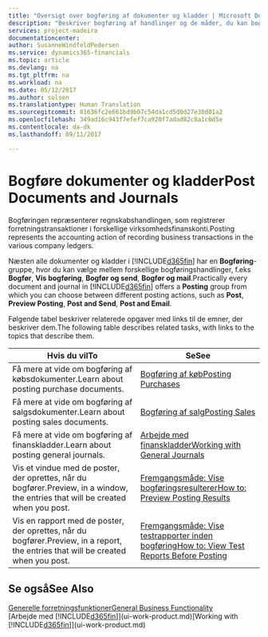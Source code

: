 ```yaml
---
title: "Oversigt over bogføring af dokumenter og kladder | Microsoft Docs"
description: "Beskriver bogføring af handlinger og de måder, du kan bogføre dokumenter og kladder."
services: project-madeira
documentationcenter: 
author: SusanneWindfeldPedersen
ms.service: dynamics365-financials
ms.topic: article
ms.devlang: na
ms.tgt_pltfrm: na
ms.workload: na
ms.date: 05/12/2017
ms.author: solsen
ms.translationtype: Human Translation
ms.sourcegitcommit: 81636fc2e661bd9b07c54da1cd5d0d27e30d01a2
ms.openlocfilehash: 349ad16c943f7efef7ca920f7adad82c8a1c0d5e
ms.contentlocale: da-dk
ms.lasthandoff: 09/11/2017

---
```

# <a name="post-documents-and-journals"></a><span data-ttu-id="4fa11-103">Bogføre dokumenter og kladder</span><span class="sxs-lookup"><span data-stu-id="4fa11-103">Post Documents and Journals</span></span>
<span data-ttu-id="4fa11-104">Bogføringen repræsenterer regnskabshandlingen, som registrerer forretningstransaktioner i forskellige virksomhedsfinanskonti.</span><span class="sxs-lookup"><span data-stu-id="4fa11-104">Posting represents the accounting action of recording business transactions in the various company ledgers.</span></span>

<span data-ttu-id="4fa11-105">Næsten alle dokumenter og kladder i [!INCLUDE[d365fin](includes/d365fin_md.md)] har en **Bogføring**-gruppe, hvor du kan vælge mellem forskellige bogføringshandlinger, f.eks **Bogfør**, **Vis bogføring**, **Bogfør og send**, **Bogfør og mail**.</span><span class="sxs-lookup"><span data-stu-id="4fa11-105">Practically every document and journal in [!INCLUDE[d365fin](includes/d365fin_md.md)] offers a **Posting** group from which you can choose between different posting actions, such as **Post**, **Preview Posting**, **Post and Send**, **Post and Email**.</span></span>

<span data-ttu-id="4fa11-106">Følgende tabel beskriver relaterede opgaver med links til de emner, der beskriver dem.</span><span class="sxs-lookup"><span data-stu-id="4fa11-106">The following table describes related tasks, with links to the topics that describe them.</span></span>

| <span data-ttu-id="4fa11-107">Hvis du vil</span><span class="sxs-lookup"><span data-stu-id="4fa11-107">To</span></span> | <span data-ttu-id="4fa11-108">Se</span><span class="sxs-lookup"><span data-stu-id="4fa11-108">See</span></span> |
| --- | --- |
| <span data-ttu-id="4fa11-109">Få mere at vide om bogføring af købsdokumenter.</span><span class="sxs-lookup"><span data-stu-id="4fa11-109">Learn about posting purchase documents.</span></span> |[<span data-ttu-id="4fa11-110">Bogføring af køb</span><span class="sxs-lookup"><span data-stu-id="4fa11-110">Posting Purchases</span></span>](ui-post-purchases.md) |
| <span data-ttu-id="4fa11-111">Få mere at vide om bogføring af salgsdokumenter.</span><span class="sxs-lookup"><span data-stu-id="4fa11-111">Learn about posting sales documents.</span></span> |[<span data-ttu-id="4fa11-112">Bogføring af salg</span><span class="sxs-lookup"><span data-stu-id="4fa11-112">Posting Sales</span></span>](ui-post-sales.md) |
| <span data-ttu-id="4fa11-113">Få mere at vide om bogføring af finanskladder.</span><span class="sxs-lookup"><span data-stu-id="4fa11-113">Learn about posting general journals.</span></span> |[<span data-ttu-id="4fa11-114">Arbejde med finanskladder</span><span class="sxs-lookup"><span data-stu-id="4fa11-114">Working with General Journals</span></span>](ui-work-general-journals.md) |
| <span data-ttu-id="4fa11-115">Vis et vindue med de poster, der oprettes, når du bogfører.</span><span class="sxs-lookup"><span data-stu-id="4fa11-115">Preview, in a window, the entries that will be created when you post.</span></span> |[<span data-ttu-id="4fa11-116">Fremgangsmåde: Vise bogføringsresulterer</span><span class="sxs-lookup"><span data-stu-id="4fa11-116">How to: Preview Posting Results</span></span>](ui-how-preview-post-results.md) |
| <span data-ttu-id="4fa11-117">Vis en rapport med de poster, der oprettes, når du bogfører.</span><span class="sxs-lookup"><span data-stu-id="4fa11-117">Preview, in a report, the entries that will be created when you post.</span></span> |[<span data-ttu-id="4fa11-118">Fremgangsmåde: Vise testrapporter inden bogføring</span><span class="sxs-lookup"><span data-stu-id="4fa11-118">How to: View Test Reports Before Posting</span></span>](ui-how-view-test-reports-posting.md) |

## <a name="see-also"></a><span data-ttu-id="4fa11-119">Se også</span><span class="sxs-lookup"><span data-stu-id="4fa11-119">See Also</span></span>
[<span data-ttu-id="4fa11-120">Generelle forretningsfunktioner</span><span class="sxs-lookup"><span data-stu-id="4fa11-120">General Business Functionality</span></span>](ui-across-business-areas.md)  
<span data-ttu-id="4fa11-121">[Arbejde med [!INCLUDE[d365fin](includes/d365fin_md.md)]](ui-work-product.md)</span><span class="sxs-lookup"><span data-stu-id="4fa11-121">[Working with [!INCLUDE[d365fin](includes/d365fin_md.md)]](ui-work-product.md)</span></span>


